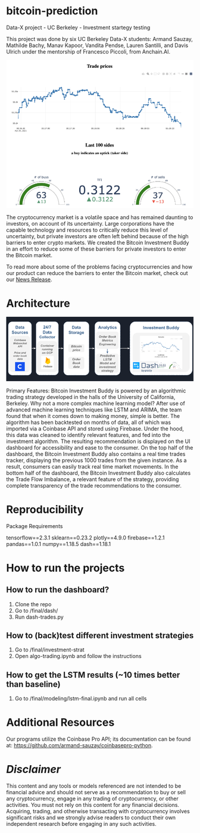 # bitcoin-prediction
Data-X project - UC Berkeley - Investment startegy testing 

This project was done by six UC Berkeley Data-X students: Armand Sauzay, Mathilde Bachy, Manav Kapoor, Vandita Pendse, Lauren Santilli, and Davis Ulrich under the mentorship of Francesco Piccoli, from Anchain.AI. 

![Dashboard](images/dashboard.png)


The cryptocurrency market is a volatile space and has remained daunting to investors, on account of its uncertainty. Large corporations have the capable technology and resources to critically reduce this level of uncertainty, but private investors are often left behind because of the high barriers to enter crypto markets. We created the Bitcoin Investment Buddy in an effort to reduce some of these barriers for private investors to enter the Bitcoin market.

To read more about some of the problems facing cryptocurrencies and how our product can reduce the barriers to enter the Bitcoin market, check out our [News Release](https://docs.google.com/document/d/1ea5ZyZnH9OHuuA0zsYrKonssXJPPOqyg2m80dsapBAU/edit). 

# Architecture

![architecture](images/architecture.png)


Primary Features:
Bitcoin Investment Buddy is powered by an algorithmic trading strategy developed in the halls of the University of California, Berkeley. Why not a more complex machine learning model? After use of advanced machine learning techniques like LSTM and ARIMA, the team found that when it comes down to making money, simple is better. 
The algorithm has been backtested on months of data, all of which was imported via a Coinbase API and stored using Firebase. Under the hood, this data was cleaned to identify relevant features, and fed into the investment algorithm. The resulting recommendation is displayed on the UI dashboard for accessibility and ease to the consumer. 
On the top half of the dashboard, the Bitcoin Investment Buddy also contains a real time trades tracker, displaying the previous 1000 trades from the given instance. As a result, consumers can easily track real time market movements.
In the bottom half of the dashboard, the Bitcoin Investment Buddy also calculates the Trade Flow Imbalance, a relevant feature of the strategy, providing complete transparency of the trade recommendations to the consumer. 



# Reproducibility

Package Requirements

tensorflow==2.3.1
sklearn==0.23.2
plotly==4.9.0
firebase==1.2.1
pandas==1.0.1
numpy==1.18.5
dash==1.18.1


# How to run the projects 
## How to run the dashboard? 
1. Clone the repo 
2. Go to /final/dash/
3. Run dash-trades.py

## How to (back)test different investment strategies 
1. Go to /final/investment-strat
2. Open algo-trading.ipynb and follow the instructions

## How to get the LSTM results (~10 times better than baseline) 
1. Go to /final/modeling/lstm-final.ipynb and run all cells


# Additional Resources

Our programs utilize the Coinbase Pro API; its documentation can be found at: https://github.com/armand-sauzay/coinbasepro-python. 

 
# *Disclaimer*
This content and any tools or models referenced are not intended to be financial advice and should not serve as a recommendation to buy or sell any cryptocurrency, engage in any trading of cryptocurrency, or other activities. You must not rely on this content for any financial decisions. Acquiring, trading, and otherwise transacting with cryptocurrency involves significant risks and we strongly advise readers to conduct their own independent research before engaging in any such activities. 
